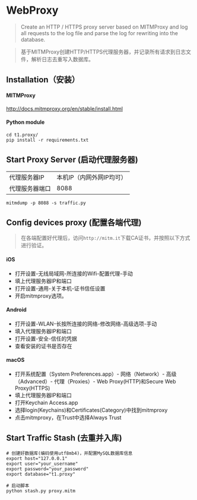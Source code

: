# WebProxy
> Create an HTTP / HTTPS proxy server based on MITMProxy and log all requests to the log file and parse the log for rewriting into the database.

> 基于MITMProxy创建HTTP/HTTPS代理服务器，并记录所有请求到日志文件，解析日志去重写入数据库。

## Installation（安装）

#### MITMProxy
http://docs.mitmproxy.org/en/stable/install.html

#### Python module
```
cd t1.proxy/
pip install -r requirements.txt
```

## Start Proxy Server (启动代理服务器)

| | |
| --- | --- |
|代理服务器IP | 本机IP（内网外网IP均可）|
| 代理服务器端口 | 8088 |

```
mitmdump -p 8088 -s traffic.py
```

## Config devices proxy (配置各端代理)
> 在各端配置好代理后，访问`http://mitm.it`下载CA证书，并按照以下方式进行验证。

#### iOS
- 打开设置-无线局域网-所连接的Wifi-配置代理-手动
- 填上代理服务器IP和端口
- 打开设置-通用-关于本机-证书信任设置
- 开启mitmproxy选项。

#### Android
- 打开设置-WLAN-长按所连接的网络-修改网络-高级选项-手动
- 填入代理服务器IP和端口
- 打开设置-安全-信任的凭据
- 查看安装的证书是否存在

#### macOS
- 打开系统配置（System Preferences.app）- 网络（Network）- 高级（Advanced）- 代理（Proxies）- Web Proxy(HTTP)和Secure Web Proxy(HTTPS)
- 填上代理服务器IP和端口
- 打开Keychain Access.app
- 选择login(Keychains)和Certificates(Category)中找到mitmproxy
- 点击mitmproxy，在Trust中选择Always Trust


## Start Traffic Stash (去重并入库)
```
# 创建好数据库(编码使用utf8mb4)，并配置MySQL数据库信息
export host="127.0.0.1"
export user="your_username"
export password="your_password"
export database="t1.proxy"

# 启动脚本
python stash.py proxy.mitm
```
